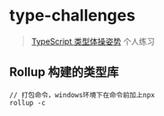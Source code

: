 # type-challenges

> [TypeScript 类型体操姿势](https://github.com/type-challenges/type-challenges.git) 个人练习

## Rollup 构建的类型库

```
// 打包命令，windows环境下在命令前加上npx
rollup -c
```
